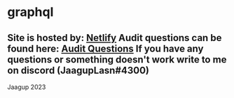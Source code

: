 # graphql
Site is hosted by: [Netlify](https://jaaguplasn.netlify.app/)
Audit questions can be found here: [Audit Questions](https://github.com/01-edu/public/tree/master/subjects/graphql/audit)
If you have any questions or something doesn't work write to me on discord (JaagupLasn#4300)
---
Jaagup
2023